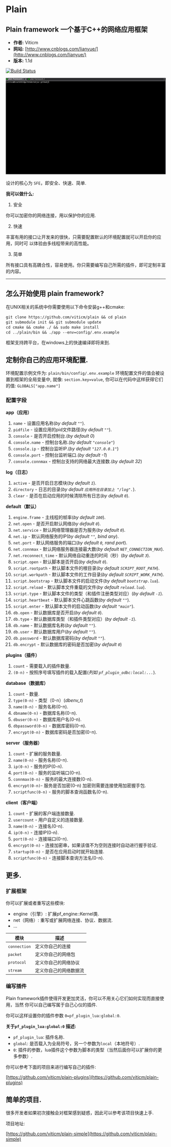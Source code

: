 # Plain #

## Plain framework 一个基于C++的网络应用框架 ##

- **作者:** Viticm
- **网站:** [http://www.cnblogs.com/lianyue/](http://www.cnblogs.com/lianyue/)
- **版本:** 1.1d

[![Build Status](https://travis-ci.org/viticm/plain.svg)](https://travis-ci.org/viticm/plain)

![img](https://github.com/viticm/plain-simple/blob/master/docs/pf-simple.gif)

设计的核心为 `SFE`，即安全、快速、简单.

**我可以做什么:**

1. 安全

你可以加密你的网络连接，用以保护你的应用.

2. 快速

丰富有用的接口让开发来的很快，只需要配置默认的环境配置就可以开启你的应用，同时可
以体验由多线程带来的高性能。

3. 简单

所有接口具有高耦合性，容易使用。你只需要编写自己所需的插件，即可定制丰富的内容。

----------

## 怎么开始使用 plain framework? ##

在UNIX相关的系统中你需要使用以下命令安装g++和cmake:

```shell
git clone https://github.com/viticm/plain && cd plain
git submodule init && git submodule update
cd cmake && cmake ./ && sudo make install
cd ../plain/bin && ./app --env=config/.env.example
```

框架支持跨平台，在windows上的快速编译即将来到.


## 定制你自己的应用环境配置. ##

环境配置示例文件为: ``plain/bin/config/.env.example``
环境配置文件的值会被设置到框架的全局变量中, 就像: `section.key=value`, 
你可以在代码中这样获得它们的值: `GLOBALS["app.name"]`

### 配置字段 ###

**app（应用）** 

1. `name` - 设置应用名称(*by default `""`*).
2. `pidfile` - 设置应用的pid文件路径(*by default `""`*).
3. `console` - 是否开启控制台.(*by default 0*)
4. `console.name` - 控制台名称.(*by default `"console"`*)
5. `console.ip` - 控制台监听IP.(*by default `"127.0.0.1"`*)
6. `console.port` - 控制台监听端口.(*by default -1*)
7. `console.connmax` - 控制台支持的网络最大连接数.(*by default 32*)


**log（日志）**

1. `active` - 是否开启日志模块(*by default `1`*).
2. `directory` - 日志的目录(*by default `应用所在目录加上 "/log".`*).
3. `clear` - 是否在启动应用的时候清除所有日志(*by default `0`*).

**default（默认）**

1. `engine.frame` - 主线程的帧率(*by default `100`*).
2. `net.open` - 是否开启默认网络(*by default `0`*).
3. `net.service` - 默认网络管理器是否为服务(*by default `0`*).
4. `net.ip` - 默认网络服务的IP(*by default `""`, bind any*).
5. `net.port` - 默认网络服务的端口(*by default `0`, rand port*).
6. `net.connmax` - 默认网络服务器连接最大数(*by default `NET_CONNECTION_MAX`*).
7. `net.reconnect_time` - 默认网络自动重连的时间（秒）(*by default `3`*).
8. `script.open` - 默认脚本是否开启(*by default `0`*).
9. `script.rootpath` - 默认脚本文件的根目录(*by default `SCRIPT_ROOT_PATH`*).
10. `script.workpath` - 默认脚本文件的工作目录(*by default `SCRIPT_WORK_PATH`*).
11. `script.bootstrap` - 默认脚本文件的启动文件(*by default `bootstrap.lua`*).
12. `script.reload` - 默认脚本文件重载的文件(*by default `reload.lua`*).
13. `script.type` - 默认脚本文件的类型（和插件注册类型对应）(*by default `-1`*).
14. `script.heartbeat` - 默认脚本文件心跳函数(*by default `""`*).
15. `script.enter` - 默认脚本文件的启动函数(*by default `"main"`*).
16. `db.open` - 默认数据库是否开启(*by default `0`*).
17. `db.type` - 默认数据库类型（和插件类型对应）(*by default `-1`*).
18. `db.name` - 默认数据库名称(*by default `""`*).
19. `db.user` - 默认数据库用户(*by default `""`*).
20. `db.password` - 默认数据库密码(*by default `""`*).
21. `db.encrypt` - 默认数据库的密码是否加密(*by default `0`*)

**plugins（插件）**

1. `count` - 需要载入的插件数量.
2. `(0-n)` - 按照序号填写插件的载入配置(*列如 `pf_plugin_odbc:local:...`*).

**database（数据库）**

1. `count` - 数量.
2. `type(0-n)` - 类型（0-n）(*dbenv_t*)
3. `name(0-n)` - 服务名称(0-n).
4. `dbname(0-n)` - 数据库名称(0-n).
5. `dbuser(0-n)` - 数据库用户名(0-n).
6. `dbpassword(0-n)` - 数据库密码(0-n).
7. `encrypt(0-n)` - 数据库密码是否加密(0-n).

**server（服务器）**

1. `count` - 扩展的服务数量.
2. `name(0-n)` - 服务名称(0-n).
3. `ip(0-n)` - 服务的IP(0-n).
4. `port(0-n)` - 服务的监听端口(0-n).
5. `connmax(0-n)` - 服务的最大连接数(0-n).
6. `encrypt(0-n)`- 服务是否加密(0-n) 加密则需要连接使用加密握手包.
7. `scriptfunc(0-n)` - 服务的脚本查询函数名(0-n).

**client（客户端）**

1. `count` - 扩展的客户端连接数量.
2. `usercount` - 用户自定义的连接数量.
3. `name(0-n)` - 连接名(0-n).
4. `ip(0-n)` - 连接IP(0-n).
5. `port(0-n)` - 连接端口(0-n).
6. `encrypt(0-n)` - 连接加密串，如果该值不为空则连接时自动进行握手验证.
7. `startup(0-n)` - 是否在应用启动时就开始连接.
8. `scriptfunc(0-n)` - 连接脚本查询方法名(0-n).

## 更多. ##

### 扩展框架 ###

你可以扩展或者重写这些模块:

- engine（引擎）: 扩展pf_engine::Kernel类.
- net（网络）: 重写或扩展网络连接、协议、数据流.
- ...

| 模块                    | 描述                                          |
| ----------------------- | -----------------------------------           |
| `connection`            | 定义你自己的连接                              |
| `packet`                | 定义你自己的网络包                            |
| `protocol`              | 定义你自己的网络协议                          |
| `stream`                | 定义你自己的网络数据流                        |

### 编写插件 ###

Plain framework插件使得开发更加灵活，你可以不用关心它们如何实现而直接使用，当然
你可以自己编写属于自己心仪的插件.

你可以这样设置你的插件参数 `0=pf_plugin_lua:global:0`.

**关于`pf_plugin_lua:global:0` 描述:**

- `pf_plugin_lua`: 插件名称.
- `global`: 是否载入为全局符号，另一个参数为`local`（本地符号）.
- `0`: 插件的参数，lua插件这个参数为脚本的类型（当然后面你可以扩展你的更多参数）.

你可以参考下面的项目来进行编写自己的插件:

[https://github.com/viticm/plain-plugins](https://github.com/viticm/plain-plugins)


## 简单的项目. ##

很多开发者如果初次接触会对框架感到疑惑，因此可以参考该项目快速上手.

项目地址:

[https://github.com/viticm/plain-simple](https://github.com/viticm/plain-simple)
